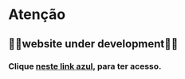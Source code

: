 # Atenção

## 🚧🚧website under development🚧🚧

### Clique [neste link azul](https://cauathiago.netlify.app), para ter acesso.

